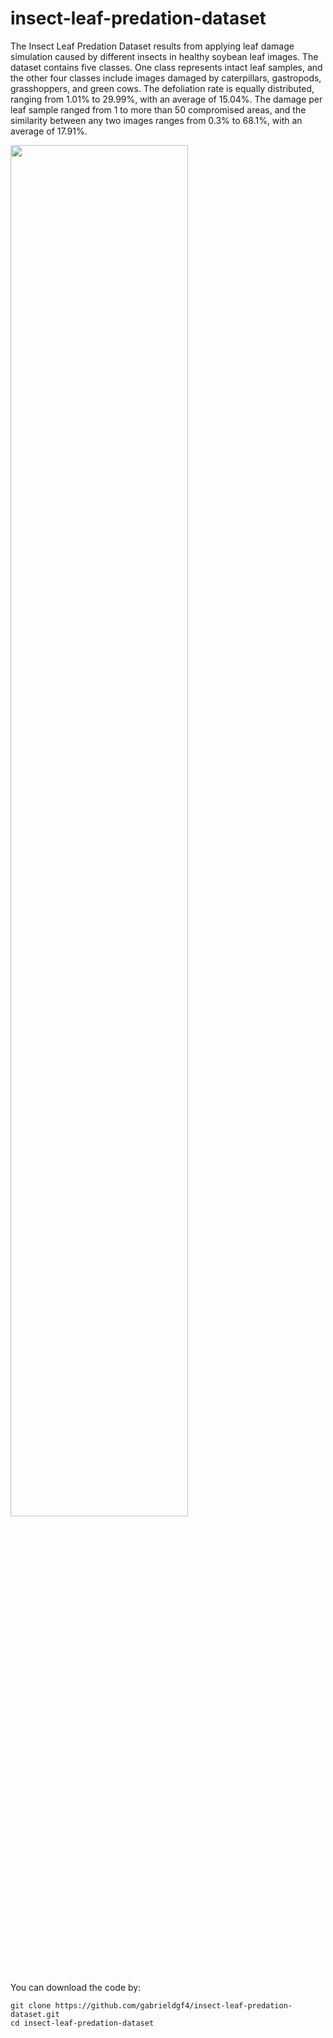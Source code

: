 # insect-leaf-predation-dataset

The Insect Leaf Predation Dataset results from applying leaf damage simulation caused by different insects in healthy soybean leaf images. The dataset contains five classes. One class represents intact leaf samples, and the other four classes include images damaged by caterpillars, gastropods, grasshoppers, and green cows. The defoliation rate is equally distributed, ranging from 1.01% to 29.99%, with an average of 15.04%. The damage per leaf sample ranged from 1 to more than 50 compromised areas, and the similarity between any two images ranges from 0.3% to 68.1%, with an average of 17.91%. 

<!-- ![alt tag](https://github.com/gabrieldgf4/insect-leaf-predation-dataset/assets/63321757/811d1daf-d45b-4b9b-80ff-c8515952e623) -->

<img src="https://github.com/gabrieldgf4/insect-leaf-predation-dataset/assets/63321757/811d1daf-d45b-4b9b-80ff-c8515952e623" width=75% height=75%>

You can download the code by:

    git clone https://github.com/gabrieldgf4/insect-leaf-predation-dataset.git
    cd insect-leaf-predation-dataset
